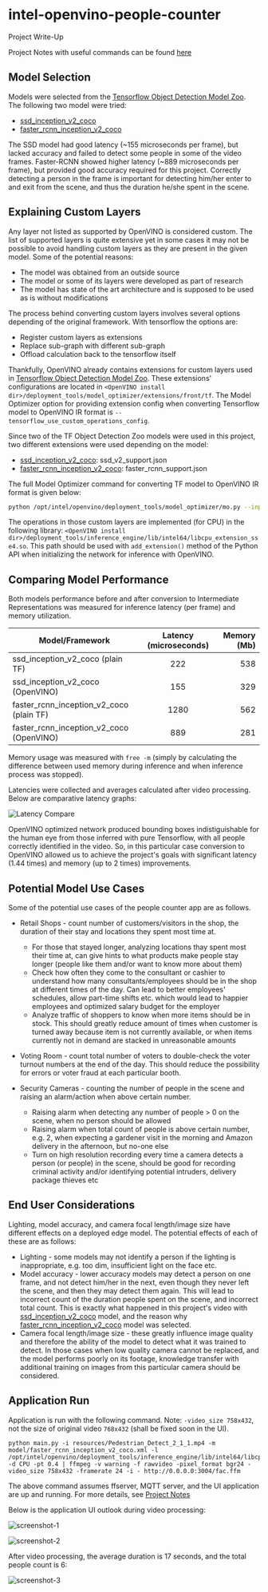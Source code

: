 # intel-openvino-people-counter
Project Write-Up

Project Notes with useful commands can be found [here](NOTES.md)

## Model Selection 
Models were selected from the [Tensorflow Object Detection Model Zoo](https://github.com/tensorflow/models/blob/master/research/object_detection/g3doc/detection_model_zoo.md). The following two model were tried:

* [ssd_inception_v2_coco](http://download.tensorflow.org/models/object_detection/ssd_inception_v2_coco_2018_01_28.tar.gz)
* [faster_rcnn_inception_v2_coco](http://download.tensorflow.org/models/object_detection/faster_rcnn_inception_v2_coco_2018_01_28.tar.gz)

The SSD model had good latency (~155 microseconds per frame), but lacked accuracy and failed to detect some people in some of the video frames. Faster-RCNN showed higher latency (~889 microseconds per frame), but provided good accuracy required for this project. Correctly detecting a person in the frame is important for detecting him/her enter to and exit from the scene, and thus the duration he/she spent in the scene.

## Explaining Custom Layers

Any layer not listed as supported by OpenVINO is considered custom. The list of supported layers is quite extensive yet in some cases it may not be possible to avoid handling custom layers as they are present in the given model. Some of the potential reasons:
* The model was obtained from an outside source 
* The model or some of its layers were developed as part of research 
* The model has state of the art architecture and is supposed to be used as is without modifications

The process behind converting custom layers involves several options depending of the original framework. With tensorflow the options are:
* Register custom layers as extensions
* Replace sub-graph with different sub-graph
* Offload calculation back to the tensorflow itself

Thankfully, OpenVINO already contains extensions for custom layers used in [Tensorflow Object Detection Model Zoo](https://github.com/tensorflow/models/blob/master/research/object_detection/g3doc/detection_model_zoo.md). These extensions' configurations are located in `<OpenVINO install dir>/deployment_tools/model_optimizer/extensions/front/tf`. The Model Optimizer option for providing extension config when converting Tensorflow model to OpenVINO IR format is `--tensorflow_use_custom_operations_config`. 

Since two of the TF Object Detection Zoo models were used in this project, two different extensions were used depending on the model:
* [ssd_inception_v2_coco](http://download.tensorflow.org/models/object_detection/ssd_inception_v2_coco_2018_01_28.tar.gz): ssd_v2_support.json
* [faster_rcnn_inception_v2_coco](http://download.tensorflow.org/models/object_detection/faster_rcnn_inception_v2_coco_2018_01_28.tar.gz): faster_rcnn_support.json

The full Model Optimizer command for converting TF model to OpenVINO IR format is given below:
```sh
python /opt/intel/openvino/deployment_tools/model_optimizer/mo.py --input_model faster_rcnn_inception_v2_coco_2018_01_28/frozen_inference_graph.pb --tensorflow_object_detection_api_pipeline_config faster_rcnn_inception_v2_coco_2018_01_28/pipeline.config --reverse_input_channels --tensorflow_use_custom_operations_config /opt/intel/openvino/deployment_tools/model_optimizer/extensions/front/tf/faster_rcnn_support.json
```

The operations in those custom layers are implemented (for CPU) in the following library: `<OpenVINO install dir>/deployment_tools/inference_engine/lib/intel64/libcpu_extension_sse4.so`. This path should be used with `add_extension()` method of the Python API when initializing the network for inference with OpenVINO.


## Comparing Model Performance

Both models performance before and after conversion to Intermediate Representations was measured for inference latency (per frame) and memory utilization. 

| Model/Framework                             | Latency (microseconds)            | Memory (Mb) |
| -----------------------------------         |:---------------------------------:| -------:|
| ssd_inception_v2_coco (plain TF)            | 222                               | 538    |
| ssd_inception_v2_coco (OpenVINO)            | 155                               | 329    |
| faster_rcnn_inception_v2_coco (plain TF)    | 1280                              | 562    |
| faster_rcnn_inception_v2_coco (OpenVINO)    | 889                               | 281    |

Memory usage was measured with `free -m` (simply by calculating the difference between used memory during inference and when inference process was stopped). 

Latencies were collected and averages calculated after video processing. Below are comparative latency graphs:

![Latency Compare](images/latencies_compare.png)

OpenVINO optimized network produced bounding boxes indistiguishable for the human eye from those inferred with pure Tensorflow, with all people correctly identified in the video. So, in this particular case conversion to OpenVINO allowed us to achieve the project's goals with significant latency (1.44 times) and memory (up to 2 times) improvements.


## Potential Model Use Cases

Some of the potential use cases of the people counter app are as follows.

* Retail Shops - count number of customers/visitors in the shop, the duration of their stay and locations they spent most time at. 
    * For those that stayed longer, analyzing locations thay spent most their time at, can give hints to what products make people stay longer (people like them and/or want to know more about them)
    * Check how often they come to the consultant or cashier to understand how many consultants/employees should be in the shop at different times of the day. Can lead to better employees' schedules, allow part-time shifts etc. which would lead to happier employees and optimized salary budget for the employer
    * Analyze traffic of shoppers to know when more items should be in stock. This should greatly reduce amount of times when customer is turned away because item is not currently available, or when items currently not in demand are stacked in unreasonable amounts

* Voting Room - count total number of voters to double-check the voter turnout numbers at the end of the day. This should reduce the possibility for errors or voter fraud at each particular booth.

* Security Cameras - counting the number of people in the scene and raising an alarm/action when above certain number.
    * Raising alarm when detecting any number of people > 0 on the scene, when no person should be allowed
    * Raising alarm when total count of people is above certain number, e.g. 2, when expecting a gardener visit in the morning and Amazon delivery in the afternoon, but no-one else
    * Turn on high resolution recording every time a camera detects a person (or people) in the scene, should be good for recording criminal activity and/or identifying potential intruders, delivery package thieves etc

## End User Considerations

Lighting, model accuracy, and camera focal length/image size have different effects on a deployed edge model. The potential effects of each of these are as follows:

* Lighting - some models may not identify a person if the lighting is inappropriate, e.g. too dim, insufficient light on the face etc.
* Model accuracy - lower accuracy models may detect a person on one frame, and not detect him/her in the next, even though they never left the scene, and then they may detect them again. This will lead to incorrect count of the duration people spent on the scene, and incorrect total count. This is exactly what happened in this project's video with [ssd_inception_v2_coco](http://download.tensorflow.org/models/object_detection/ssd_inception_v2_coco_2018_01_28.tar.gz) model, and the reason why [faster_rcnn_inception_v2_coco](http://download.tensorflow.org/models/object_detection/faster_rcnn_inception_v2_coco_2018_01_28.tar.gz) model was selected.
* Camera focal length/image size - these greatly influence image quality and therefore the ability of the model to detect what it was trained to detect. In those cases when low quality camera cannot be replaced, and the model performs poorly on its footage, knowledge transfer with additional training on images from this particular camera should be considered.


## Application Run

Application is run with the following command. Note: `-video_size 758x432`, 
not the size of original video `768x432` (shall be fixed soon in the UI).
```commandline
python main.py -i resources/Pedestrian_Detect_2_1_1.mp4 -m model/faster_rcnn_inception_v2_coco.xml -l /opt/intel/openvino/deployment_tools/inference_engine/lib/intel64/libcpu_extension_sse4.so -d CPU -pt 0.4 | ffmpeg -v warning -f rawvideo -pixel_format bgr24 -video_size 758x432 -framerate 24 -i - http://0.0.0.0:3004/fac.ffm
```
The above command assumes ffserver, MQTT server, and the UI application are up and running.
For more details, see [Project Notes](NOTES.md)  

Below is the application UI outlook during video processing:

![screenshot-1](images/app-screenshot-1.png)

![screenshot-2](images/app-screenshot-2.png)

After video processing, the average duration is 17 seconds, 
and the total people count is 6:

![screenshot-3](images/app-screenshot-3.png)


